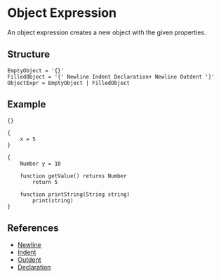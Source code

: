 # Object Expression

An object expression creates a new object with the given properties.

## Structure
```grammar
EmptyObject = '{}'
FilledObject = '{' Newline Indent Declaration+ Newline Outdent '}'
ObjectExpr = EmptyObject | FilledObject
```

## Example
```syntek
{}

{
	x = 5
}

{
	Number y = 10

	function getValue() returns Number
		return 5

	function printString(String string)
		print(string)
}
```

## References
- [Newline](/spec/grammar/lexical-grammar.html#newline)
- [Indent](/spec/grammar/lexical-grammar.html#indent)
- [Outdent](/spec/grammar/lexical-grammar.html#outdent)
- [Declaration](/spec/grammar/declarations/)
